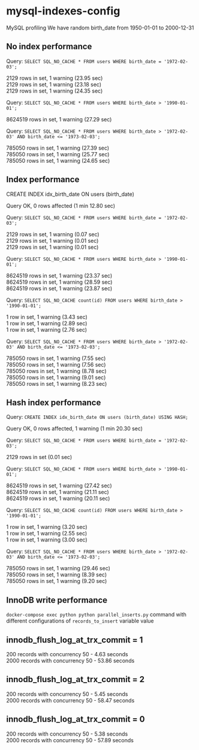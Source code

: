 # mysql-indexes-config
MySQL profiling
We have random birth_date from 1950-01-01 to 2000-12-31

## No index performance

Query: `SELECT SQL_NO_CACHE * FROM users WHERE birth_date = '1972-02-03';`

2129 rows in set, 1 warning (23.95 sec)  
2129 rows in set, 1 warning (23.18 sec)  
2129 rows in set, 1 warning (24.35 sec)

Query: `SELECT SQL_NO_CACHE * FROM users WHERE birth_date > '1990-01-01';`

8624519 rows in set, 1 warning (27.29 sec)

Query: `SELECT SQL_NO_CACHE * FROM users WHERE birth_date > '1972-02-03' AND birth_date <= '1973-02-03';`

785050 rows in set, 1 warning (27.39 sec)  
785050 rows in set, 1 warning (25.77 sec)  
785050 rows in set, 1 warning (24.65 sec)

## Index performance

CREATE INDEX idx_birth_date ON users (birth_date)

Query OK, 0 rows affected (1 min 12.80 sec)

Query: `SELECT SQL_NO_CACHE * FROM users WHERE birth_date = '1972-02-03';`

2129 rows in set, 1 warning (0.07 sec)  
2129 rows in set, 1 warning (0.01 sec)  
2129 rows in set, 1 warning (0.01 sec)

Query: `SELECT SQL_NO_CACHE * FROM users WHERE birth_date > '1990-01-01';`

8624519 rows in set, 1 warning (23.37 sec)  
8624519 rows in set, 1 warning (28.59 sec)  
8624519 rows in set, 1 warning (23.87 sec)

Query: `SELECT SQL_NO_CACHE count(id) FROM users WHERE birth_date > '1990-01-01';`

1 row in set, 1 warning (3.43 sec)  
1 row in set, 1 warning (2.89 sec)  
1 row in set, 1 warning (2.76 sec)

Query: `SELECT SQL_NO_CACHE * FROM users WHERE birth_date > '1972-02-03' AND birth_date <= '1973-02-03';`

785050 rows in set, 1 warning (7.55 sec)  
785050 rows in set, 1 warning (7.56 sec)  
785050 rows in set, 1 warning (8.78 sec)  
785050 rows in set, 1 warning (9.01 sec)  
785050 rows in set, 1 warning (8.23 sec)

## Hash index performance

Query: `CREATE INDEX idx_birth_date ON users (birth_date) USING HASH;`

Query OK, 0 rows affected, 1 warning (1 min 20.30 sec)

Query: `SELECT SQL_NO_CACHE * FROM users WHERE birth_date = '1972-02-03';`

2129 rows in set (0.01 sec)

Query: `SELECT SQL_NO_CACHE * FROM users WHERE birth_date > '1990-01-01';`

8624519 rows in set, 1 warning (27.42 sec)  
8624519 rows in set, 1 warning (21.11 sec)  
8624519 rows in set, 1 warning (20.11 sec)

Query: `SELECT SQL_NO_CACHE count(id) FROM users WHERE birth_date > '1990-01-01';`

1 row in set, 1 warning (3.20 sec)  
1 row in set, 1 warning (2.55 sec)  
1 row in set, 1 warning (3.00 sec)  

Query: `SELECT SQL_NO_CACHE * FROM users WHERE birth_date > '1972-02-03' AND birth_date <= '1973-02-03';`

785050 rows in set, 1 warning (29.46 sec)  
785050 rows in set, 1 warning (8.39 sec)  
785050 rows in set, 1 warning (9.20 sec)  

## InnoDB write performance
`docker-compose exec python python parallel_inserts.py` command with different configurations of `records_to_insert` variable value

## innodb_flush_log_at_trx_commit = 1

200 records with concurrency 50 - 4.63 seconds  
2000 records with concurrency 50 - 53.86 seconds

## innodb_flush_log_at_trx_commit = 2

200 records with concurrency 50 - 5.45 seconds  
2000 records with concurrency 50 - 58.47 seconds

## innodb_flush_log_at_trx_commit = 0

200 records with concurrency 50 - 5.38 seconds  
2000 records with concurrency 50 - 57.89 seconds
